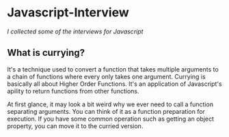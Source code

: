 # Javascript-Interview
*I collected some of the interviews for Javascript*

## What is currying?
It's a technique used to convert a function that takes multiple arguments to a chain of functions where every only takes one argument.
Currying is basically all about Higher Order Functions.
It's an application of Javascript's apility to return functions from other functions.

At first glance, it may look a bit weird why we ever need to call a function separating arguments.
You can think of it as a function preparation for execution. If you have some common operation such as getting an object property, you can move it to the curried version.
